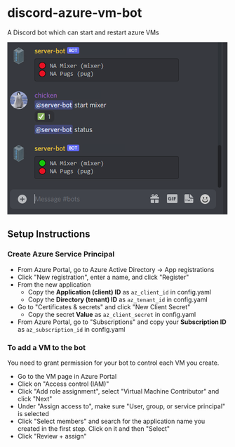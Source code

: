 # discord-azure-vm-bot
A Discord bot which can start and restart azure VMs

![example](/docs/example.png)

## Setup Instructions
### Create Azure Service Principal
  - From Azure Portal, go to Azure Active Directory -> App registrations
  - Click "New registration", enter a name, and click "Register"
  - From the new application
    - Copy the **Application (client) ID** as `az_client_id` in config.yaml
    - Copy the **Directory (tenant) ID** as `az_tenant_id` in config.yaml
  - Go to "Certificates & secrets" and click "New Client Secret"
    - Copy the secret **Value** as `az_client_secret` in config.yaml
  - From Azure Portal, go to "Subscriptions" and copy your **Subscription ID** as `az_subscription_id` in config.yaml

### To add a VM to the bot
You need to grant permission for your bot to control each VM you create.

- Go to the VM page in Azure Portal
- Click on "Access control (IAM)"
- Click "Add role assignment", select "Virtual Machine Contributor" and click "Next"
- Under "Assign access to", make sure "User, group, or service principal" is selected
- Click "Select members" and search for the application name you created in the first step. Click on it and then "Select"
- Click "Review + assign"
